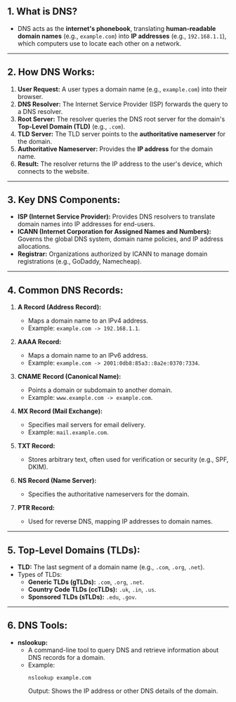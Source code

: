 ## 1. **What is DNS?**
- DNS acts as the **internet's phonebook**, translating **human-readable domain names** (e.g., `example.com`) into **IP addresses** (e.g., `192.168.1.1`), which computers use to locate each other on a network.

---

## 2. **How DNS Works:**
1. **User Request:** A user types a domain name (e.g., `example.com`) into their browser.
2. **DNS Resolver:** The Internet Service Provider (ISP) forwards the query to a DNS resolver.
3. **Root Server:** The resolver queries the DNS root server for the domain's **Top-Level Domain (TLD)** (e.g., `.com`).
4. **TLD Server:** The TLD server points to the **authoritative nameserver** for the domain.
5. **Authoritative Nameserver:** Provides the **IP address** for the domain name.
6. **Result:** The resolver returns the IP address to the user's device, which connects to the website.

---

## 3. **Key DNS Components:**
- **ISP (Internet Service Provider):** Provides DNS resolvers to translate domain names into IP addresses for end-users.
- **ICANN (Internet Corporation for Assigned Names and Numbers):** Governs the global DNS system, domain name policies, and IP address allocations.
- **Registrar:** Organizations authorized by ICANN to manage domain registrations (e.g., GoDaddy, Namecheap).

---

## 4. **Common DNS Records:**
1. **A Record (Address Record):**
   - Maps a domain name to an IPv4 address.
   - Example: `example.com -> 192.168.1.1`.
   
2. **AAAA Record:**
   - Maps a domain name to an IPv6 address.
   - Example: `example.com -> 2001:0db8:85a3::8a2e:0370:7334`.

3. **CNAME Record (Canonical Name):**
   - Points a domain or subdomain to another domain.
   - Example: `www.example.com -> example.com`.

4. **MX Record (Mail Exchange):**
   - Specifies mail servers for email delivery.
   - Example: `mail.example.com`.

5. **TXT Record:**
   - Stores arbitrary text, often used for verification or security (e.g., SPF, DKIM).

6. **NS Record (Name Server):**
   - Specifies the authoritative nameservers for the domain.

7. **PTR Record:**
   - Used for reverse DNS, mapping IP addresses to domain names.

---

## 5. **Top-Level Domains (TLDs):**
- **TLD:** The last segment of a domain name (e.g., `.com`, `.org`, `.net`).
- Types of TLDs:
  - **Generic TLDs (gTLDs):** `.com`, `.org`, `.net`.
  - **Country Code TLDs (ccTLDs):** `.uk`, `.in`, `.us`.
  - **Sponsored TLDs (sTLDs):** `.edu`, `.gov`.

---

## 6. **DNS Tools:**
- **nslookup:**
  - A command-line tool to query DNS and retrieve information about DNS records for a domain.
  - Example:
    ```
    nslookup example.com
    ```
    Output: Shows the IP address or other DNS details of the domain.

